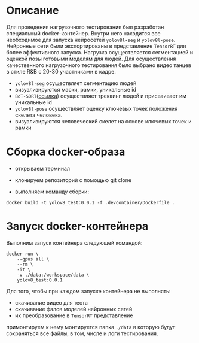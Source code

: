 # Описание

Для проведения нагрузочного тестирования был разработан специальный docker-контейнер.
Внутри него находится все необходимое для запуска нейросетей `yolov8l-seg` и `yolov8l-pose`.
Нейронные сети были экспортированы в представление `TensorRT` для более эффективного запуска.
Нагрузка осуществляется сегментацией и оценкой позы готовыми моделям для людей.
Для осуществления качественного нагрузочного тестирования было выбрано видео танцев в стиле R&B c 20-30 участниками в кадре.

* `yolov8l-seg` осуществляет сегментацию людей
* визуализируются маски, рамки, уникальные id
* `BoT-SORT`([ссылка](https://github.com/NirAharon/BoT-SORT)) осуществляет треккинг людей и присваивает им уникальные id
* `yolov8l-pose` осуществляет оценку ключевых точек положения скелета человека.
* визуализируются человеческий скелет на основе ключевых точек и рамки

# Сборка docker-образа

* открываем терминал
* клонируем репозиторий с помощью git clone

* выполняем команду сборки:

```
docker build -t yolov8_test:0.0.1 -f .devcontainer/Dockerfile .
```

# Запуск docker-контейнера

Выполним запуск контейнера следующей командой:
```
docker run \
    --gpus all \
    --rm \
    -it \
    -v ./data:/workspace/data \
    yolov8_test:0.0.1
```

Для того, чтобы при каждом запуске контейнера не выполнять:
* скачивание видео для теста
* скачивание фалов моделей нейронных сетей
* их преобразование в `TensorRT` представление
  
примонтируем к нему монтируется папка `./data` в которую будут сохраняться все файлы, в том, числе и логи тестирования.

